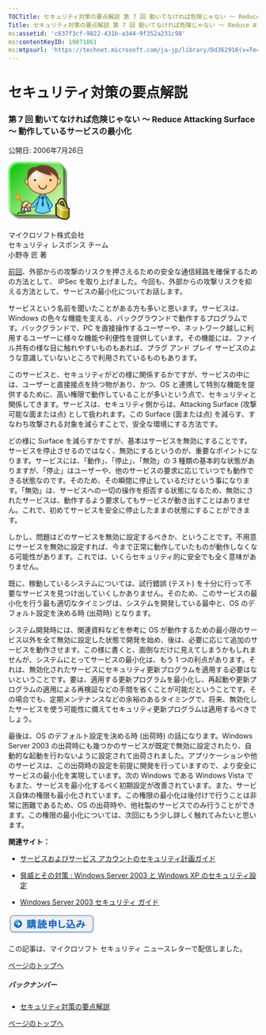 ```yaml
---
TOCTitle: セキュリティ対策の要点解説 第 7 回 動いてなければ危険じゃない ～ Reduce Attacking Surface ～ 動作しているサービスの最小化
Title: セキュリティ対策の要点解説 第 7 回 動いてなければ危険じゃない ～ Reduce Attacking Surface ～ 動作しているサービスの最小化
ms:assetid: 'c637f3cf-9822-431b-a344-9f352a231c98'
ms:contentKeyID: 19871861
ms:mtpsurl: 'https://technet.microsoft.com/ja-jp/library/Dd362916(v=TechNet.10)'
---
```


セキュリティ対策の要点解説
==========================

### 第 7 回 動いてなければ危険じゃない ～ Reduce Attacking Surface ～ 動作しているサービスの最小化

公開日: 2006年7月26日

![](images/Dd362916.SecPoint(ja-jp,TechNet.10).gif)

マイクロソフト株式会社  
セキュリティ レスポンス チーム  
小野寺 匠 著  

[前回](https://technet.microsoft.com/ja-jp/library/6feeda43-2aa8-4bcf-bb14-59f7672c42a0(v=TechNet.10))、外部からの攻撃のリスクを押さえるための安全な通信経路を確保するための方法として、 IPSec を取り上げました。今回も、外部からの攻撃リスクを抑える方法として、サービスの最小化についてお話します。

サービスという名前を聞いたことがある方も多いと思います。サービスは、Windows の色々な機能を支える、バックグラウンドで動作するプログラムです。バックグランドで、PC を直接操作するユーザーや、ネットワーク越しに利用するユーザーに様々な機能や利便性を提供しています。その機能には、ファイル共有の様な目に触れやすいものもあれば、プラグ アンド プレイ サービスのような意識していないところで利用されているものもあります。

このサービスと、セキュリティがどの様に関係するかですが、サービスの中には、ユーザーと直接接点を持つ物があり、かつ、OS と連携して特別な機能を提供するために、高い権限で動作していることが多いという点で、セキュリティと関係してきます。サービスは、セキュリティ側からは、Attacking Surface (攻撃可能な面または点) として扱われます。この Surface (面または点) を減らす、すなわち攻撃される対象を減らすことで、安全な環境にする方法です。

どの様に Surface を減らすかですが、基本はサービスを無効にすることです。サービスを停止させるのではなく、無効にするというのが、重要なポイントになります。サービスには、「動作」、「停止」、「無効」の 3 種類の基本的な状態がありますが、「停止」はユーザーや、他のサービスの要求に応じていつでも動作できる状態なのです。そのため、その瞬間に停止しているだけという事になります。「無効」は、サービスへの一切の操作を拒否する状態になるため、無効にされたサービスは、動作するよう要求してもサービスが動き出すことはありません。これで、初めてサービスを安全に停止したままの状態にすることができます。

しかし、問題はどのサービスを無効に設定するべきか、ということです。不用意にサービスを無効に設定すれば、今まで正常に動作していたものが動作しなくなる可能性があります。これでは、いくらセキュリティ的に安全でも全く意味がありません。

既に、稼動しているシステムについては、試行錯誤 (テスト) を十分に行って不要なサービスを見つけ出していくしかありません。そのため、このサービスの最小化を行う最も適切なタイミングは、システムを開発している最中と、OS のデフォルト設定を決める時 (出荷時) となります。

システム開発時には、関連資料などを参考に OS が動作するための最小限のサービス以外を全て無効に設定した状態で開発を始め、後は、必要に応じて追加のサービスを動作させます。この様に書くと、面倒なだけに見えてしまうかもしれませんが、システムにとってサービスの最小化は、もう 1 つの利点があります。それは、無効化されたサービスにセキュリティ更新プログラムを適用する必要はないということです。要は、適用する更新プログラムを最小化し、再起動や更新プログラムの適用による再検証などの手間を省くことが可能だということです。その場合でも、定期メンテナンスなどの余裕のあるタイミングで、将来、無効化したサービスを使う可能性に備えてセキュリティ更新プログラムは適用するべきでしょう。

最後は、OS のデフォルト設定を決める時 (出荷時) の話になります。Windows Server 2003 の出荷時にも幾つかのサービスが既定で無効に設定されたり、自動的な起動を行わないように設定されて出荷されました。アプリケーションや他のサービスは、この出荷時の設定を前提に開発を行っていますので、より安全にサービスの最小化を実現しています。次の Windows である Windows Vista でもまた、サービスを最小化するべく初期設定が改善されています。また、サービス自体の権限も最小化されています。この権限の最小化は後付けで行うことは非常に困難であるため、OS の出荷時や、他社製のサービスでのみ行うことができます。この権限の最小化については、次回にもう少し詳しく触れてみたいと思います。

**関連サイト：**

-   [サービスおよびサービス アカウントのセキュリティ計画ガイド](https://www.microsoft.com/japan/technet/security/topics/serversecurity/serviceaccount/default.mspx)

-   [脅威とその対策 : Windows Server 2003 と Windows XP のセキュリティ設定](https://www.microsoft.com/japan/technet/security/topics/serversecurity/tcg/tcgch01n.mspx)

-   [Windows Server 2003 セキュリティ ガイド](https://www.microsoft.com/japan/technet/security/prodtech/windowsserver2003/w2003hg/s3sgch01.mspx)

![](images/Dd362916.btn_reg_today(ja-jp,TechNet.10).jpg)

この記事は、マイクロソフト セキュリティ ニュースレターで配信しました。

[](#mainsection)[ページのトップへ](#mainsection)

##### バックナンバー

-   [セキュリティ対策の要点解説](https://technet.microsoft.com/ja-jp/library/f301b3b4-fdcc-43f8-846e-135538db4edf(v=TechNet.10))

[](#mainsection)[ページのトップへ](#mainsection)
